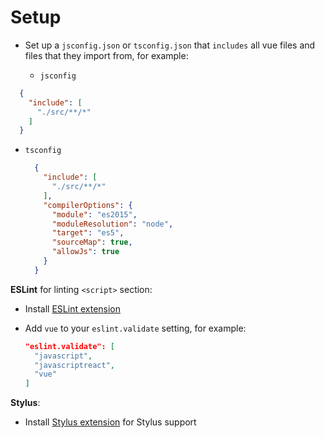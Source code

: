 # Setup

- Set up a `jsconfig.json` or `tsconfig.json` that `includes` all vue files and files that they import from, for example:

  - `jsconfig`

```json
  {
    "include": [
      "./src/**/*"
    ]
  }
```

  - `tsconfig`

    ```json
      {
        "include": [
          "./src/**/*"
        ],
        "compilerOptions": {
          "module": "es2015",
          "moduleResolution": "node",
          "target": "es5",
          "sourceMap": true,
          "allowJs": true
        }
      }
    ```

**ESLint** for linting `<script>` section:

- Install [ESLint extension](https://marketplace.visualstudio.com/items?itemName=dbaeumer.vscode-eslint)
- Add `vue` to your `eslint.validate` setting, for example:

  ```json
  "eslint.validate": [
    "javascript",
    "javascriptreact",
    "vue"
  ]
  ```

**Stylus**:

- Install [Stylus extension](https://marketplace.visualstudio.com/items?itemName=sysoev.language-stylus) for Stylus support
